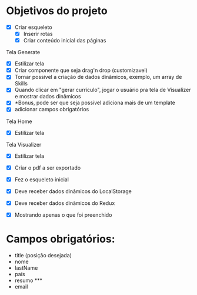 # Objetivos do projeto

- [x] Criar esqueleto
  - [x] Inserir rotas
  - [x] Criar conteúdo inicial das páginas

Tela Generate
- [x] Estilizar tela
- [x] Criar componente que seja drag'n drop (customizavel)
- [x] Tornar possível a criação de dados dinâmicos, exemplo, um array de Skills
- [x] Quando clicar em "gerar currículo", jogar o usuário pra tela de Visualizer e mostrar dados dinâmicos
- [x] *Bonus, pode ser que seja possível adiciona mais de um template
- [x] adicionar campos obrigatórios

Tela Home
- [x] Estilizar tela

Tela Visualizer
- [x] Estilizar tela
- [x] Criar o pdf a ser exportado
- [x] Fez o esqueleto inicial
- [x] Deve receber dados dinâmicos do LocalStorage
- [x] Deve receber dados dinâmicos do Redux
- [x] Mostrando apenas o que foi preenchido


# Campos obrigatórios:

- title (posição desejada)
- nome
- lastName
- país
- resumo ***
- email